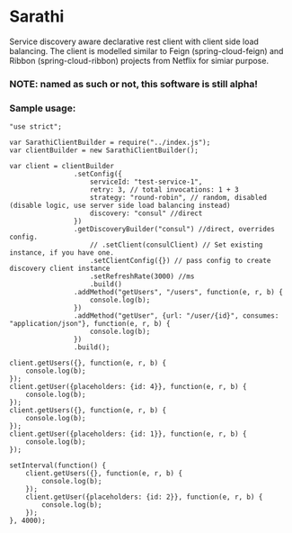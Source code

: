 # Sarathi
Service discovery aware declarative rest client with client side load balancing.
The client is modelled similar to Feign (spring-cloud-feign) and Ribbon (spring-cloud-ribbon) projects from Netflix for simiar purpose.

### NOTE: named as such or not, this software is still alpha!

### Sample usage:
```
"use strict";

var SarathiClientBuilder = require("../index.js");
var clientBuilder = new SarathiClientBuilder();

var client = clientBuilder
                .setConfig({
                    serviceId: "test-service-1",
                    retry: 3, // total invocations: 1 + 3
                    strategy: "round-robin", // random, disabled (disable logic, use server side load balancing instead)
                    discovery: "consul" //direct
                })
                .getDiscoveryBuilder("consul") //direct, overrides config.
                    // .setClient(consulClient) // Set existing instance, if you have one.
                    .setClientConfig({}) // pass config to create discovery client instance
                    .setRefreshRate(3000) //ms
                    .build()
                .addMethod("getUsers", "/users", function(e, r, b) {
                    console.log(b);
                })
                .addMethod("getUser", {url: "/user/{id}", consumes: "application/json"}, function(e, r, b) {
                    console.log(b);
                })
                .build();

client.getUsers({}, function(e, r, b) {
    console.log(b);
});
client.getUser({placeholders: {id: 4}}, function(e, r, b) {
    console.log(b);
});
client.getUsers({}, function(e, r, b) {
    console.log(b);
});
client.getUser({placeholders: {id: 1}}, function(e, r, b) {
    console.log(b);
});

setInterval(function() {
    client.getUsers({}, function(e, r, b) {
        console.log(b);
    });
    client.getUser({placeholders: {id: 2}}, function(e, r, b) {
        console.log(b);
    });
}, 4000);
```
